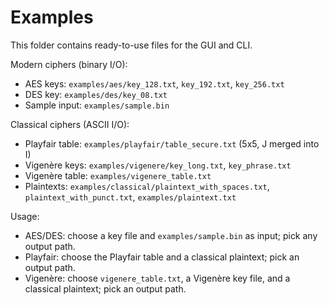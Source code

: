 # Examples

This folder contains ready-to-use files for the GUI and CLI.

Modern ciphers (binary I/O):
- AES keys: `examples/aes/key_128.txt`, `key_192.txt`, `key_256.txt`
- DES key: `examples/des/key_08.txt`
- Sample input: `examples/sample.bin`

Classical ciphers (ASCII I/O):
- Playfair table: `examples/playfair/table_secure.txt` (5x5, J merged into I)
- Vigenère keys: `examples/vigenere/key_long.txt`, `key_phrase.txt`
- Vigenère table: `examples/vigenere_table.txt`
- Plaintexts: `examples/classical/plaintext_with_spaces.txt`, `plaintext_with_punct.txt`, `examples/plaintext.txt`

Usage:
- AES/DES: choose a key file and `examples/sample.bin` as input; pick any output path.
- Playfair: choose the Playfair table and a classical plaintext; pick an output path.
- Vigenère: choose `vigenere_table.txt`, a Vigenère key file, and a classical plaintext; pick an output path.

